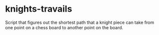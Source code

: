 # knights-travails
Script that figures out the shortest path that a knight piece can take from one point on a chess board to another point on the board.